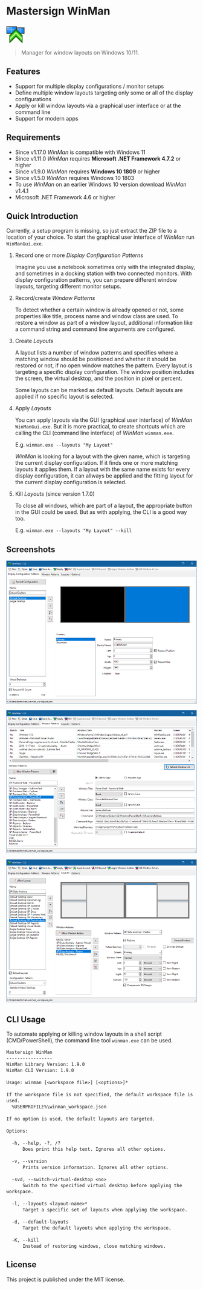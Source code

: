Mastersign WinMan
=================

![](src/icon/winman_48.png)

> Manager for window layouts on Windows 10/11.

## Features

* Support for multiple display configurations / monitor setups
* Define multiple window layouts targeting only some or all of the display configurations
* Apply or kill window layouts via a graphical user interface or at the command line
* Support for modern apps

## Requirements

* Since v1.17.0 _WinMan_ is compatible with Windows 11
* Since v1.11.0 _WinMan_ requires **Microsoft .NET Framework 4.7.2** or higher
* Since v1.9.0 _WinMan_ requires **Windows 10 1809** or higher
* Since v1.5.0 _WinMan_ requires Windows 10 1803
* To use _WinMan_ on an earlier Windows 10 version
  download _WinMan_ v1.4.1
* Microsoft .NET Framework 4.6 or higher

## Quick Introduction

Currently, a setup program is missing, so just extract the ZIP file to a location of your choice.
To start the graphical user interface of _WinMan_ run `WinManGui.exe`.

1. Record one or more _Display Configuration Patterns_

    Imagine you use a notebook sometimes only with the integrated display, and sometimes in a docking station with two connected monitors.
    With display configuration patterns, you can prepare different window layouts, targeting different monitor setups.

2. Record/create _Window Patterns_

    To detect whether a certain window is already opened or not, some properties like title, process name and window class are used.
    To restore a window as part of a window layout, additional information like a command string and command line arguments are configured.

3. Create _Layouts_

    A layout lists a number of window patterns and specifies where a matching window should be positioned and whether it should be restored or not, if no open window matches the pattern.
    Every layout is targeting a specific display configuration.
    The window position includes the screen, the virtual desktop, and the position in pixel or percent.

    Some layouts can be marked as default layouts. Default layouts are applied if no specific layout is selected.

4. Apply _Layouts_

    You can apply layouts via the GUI (graphical user interface) of _WinMan_ `WinManGui.exe`.
    But it is more practical, to create shortcuts which are calling the CLI (command line interface) of _WinMan_ `winman.exe`.

    E.g. `winman.exe --layouts "My Layout"`

    _WinMan_ is looking for a layout with the given name, which is targeting the current display configuration.
    If it finds one or more matching layouts it applies them.
    If a layout with the same name exists for every display configuration, it can allways be applied and the fitting layout for the current display configuration is selected.

5. Kill _Layouts_ (since version 1.7.0)

    To close all windows, which are part of a layout, the appropriate button in the GUI could be used.
    But as with applying, the CLI is a good way too.

    E.g. `winman.exe --layouts "My Layout" --kill`

## Screenshots

![Display Configurations](screenshots/display-configurations.png)

![Window Patterns](screenshots/window-patterns.png)

![Layouts](screenshots/layouts.png)

## CLI Usage

To automate applying or killing window layouts in a shell script (CMD/PowerShell), the command line tool `winman.exe` can be used.

```
Mastersign WinMan
-----------------
WinMan Library Version: 1.9.0
WinMan CLI Version: 1.9.0

Usage: winman [<workspace file>] [<options>]*

If the workspace file is not specified, the default workspace file is used.
  %USERPROFILE%\winman_workspace.json

If no option is used, the default layouts are targeted.

Options:

  -h, --help, -?, /?
      Does print this help text. Ignores all other options.

  -v, --version
      Prints version information. Ignores all other options.

  -svd, --switch-virtual-desktop <no>
      Switch to the specified virtual desktop before applying the workspace.

  -l, --layouts <layout-name>*
      Target a specific set of layouts when applying the workspace.

  -d, --default-layouts
      Target the default layouts when applying the workspace.

  -K, --kill
      Instead of restoring windows, close matching windows.
```

## License

This project is published under the MIT license.
